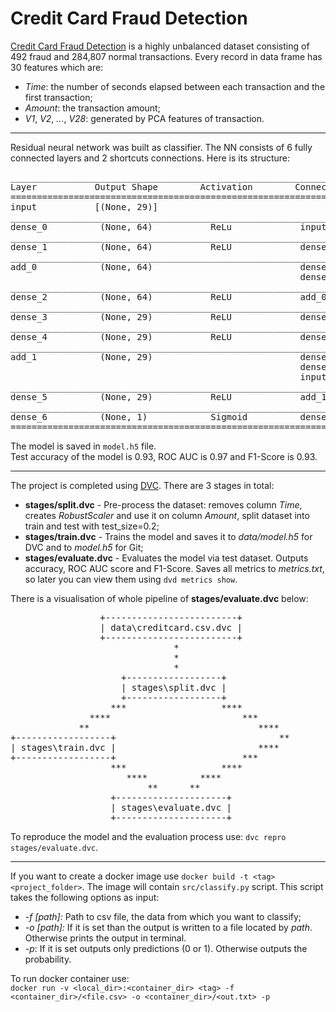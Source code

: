 # Credit Card Fraud Detection

[Credit Card Fraud Detection](https://www.kaggle.com/mlg-ulb/creditcardfraud) is a highly unbalanced
dataset consisting of 492 fraud and 284,807 normal transactions. Every record in data frame has 30 
features which are:
  - _Time_: the number of seconds elapsed between each transaction and the first transaction;
  - _Amount_: the transaction amount;
  - _V1_, _V2_, _..._, _V28_: generated by PCA features of transaction.
  
---
  
Residual neural network was built as classifier. The NN consists of 6 fully connected layers and 2
shortcuts connections. Here is its structure:  

<pre>
___________________________________________________________________
Layer           Output Shape        Activation        Connected to
===================================================================
input           [(None, 29)]        
___________________________________________________________________
dense_0          (None, 64)           ReLu             input
___________________________________________________________________
dense_1          (None, 64)           ReLU             dense_0
___________________________________________________________________
add_0            (None, 64)                            dense_1
                                                       dense_0
___________________________________________________________________
dense_2          (None, 64)           ReLU             add_0
___________________________________________________________________
dense_3          (None, 29)           ReLU             dense_2
___________________________________________________________________
dense_4          (None, 29)           ReLU             dense_3
___________________________________________________________________
add_1            (None, 29)                            dense_4
                                                       dense_3
                                                       input
___________________________________________________________________
dense_5          (None, 29)           ReLU             add_1
___________________________________________________________________
dense_6          (None, 1)            Sigmoid          dense_5
===================================================================
</pre>

The model is saved in `model.h5` file.  
Test accuracy of the model is 0.93, ROC AUC is 0.97 and F1-Score is 0.93.

---

The project is completed using [DVC](https://dvc.org/). There are 3 stages in total:  
  - __stages/split.dvc__ - Pre-process the dataset: removes column _Time_, creates _RobustScaler_
  and use it on column _Amount_, split dataset into train and test with test_size=0.2;
  - __stages/train.dvc__ - Trains the model and saves it to _data/model.h5_ for DVC and to 
  _model.h5_ for Git;
  - __stages/evaluate.dvc__ - Evaluates the model via test dataset. Outputs accuracy, ROC AUC score
   and F1-Score. Saves all metrics to _metrics.txt_, so later you can view them using `dvd metrics
   show`.

There is a visualisation of whole pipeline of __stages/evaluate.dvc__ below:  
<pre>
                 +-------------------------+
                 | data\creditcard.csv.dvc |
                 +-------------------------+
                               *
                               *
                               *
                     +------------------+
                     | stages\split.dvc |
                     +------------------+
                   ***                  ****
               ****                         ***
             **                                ****
+------------------+                               **
| stages\train.dvc |                           ****
+------------------+                        ***
                   ***                  ****
                      ****          ****
                          **      **
                   +---------------------+
                   | stages\evaluate.dvc |
                   +---------------------+
</pre> 

To reproduce the model and the evaluation process use: `dvc repro stages/evaluate.dvc`.

---

If you want to create a docker image use `docker build -t <tag> <project_folder>`. The image 
will contain `src/classify.py` script. This script takes the following options as input:
  - _-f [path]:_ Path to csv file, the data from which you want to classify;
  - _-o [path]:_ If it is set than the output is written to a file located by _path_. Otherwise
  prints the output in terminal.
  - _-p_: If it is set outputs only predictions (0 or 1). Otherwise outputs the probability.

To run docker container use:  
`docker run -v <local_dir>:<container_dir> <tag> -f <container_dir>/<file.csv> -o <container_dir>/<out.txt> -p`
  